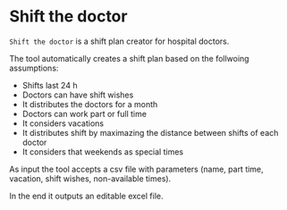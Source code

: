 # Shift the doctor

`Shift the doctor` is a shift plan creator for hospital doctors.

The tool automatically creates a shift plan based on the follwoing assumptions:

- Shifts last 24 h
- Doctors can have shift wishes
- It distributes the doctors for a month
- Doctors can work part or full time
- It considers vacations
- It distributes shift by maximazing the distance between shifts of each doctor
- It considers that weekends as special times

As input the tool accepts a csv file with parameters (name, part time, vacation, shift wishes, non-available times).

In the end it outputs an editable excel file.
